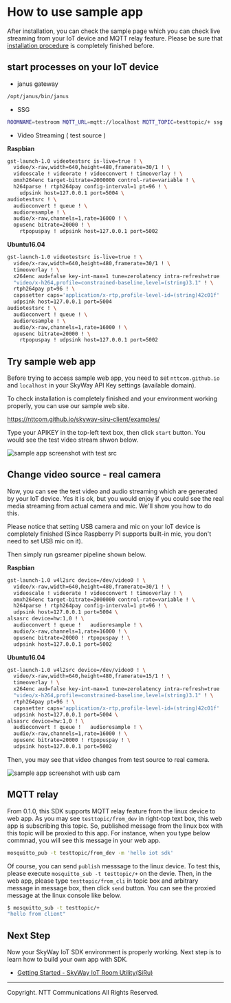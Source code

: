 # How to use sample app

After installation, you can check the sample page which you can check live streaming from your IoT device and MQTT relay feature. Please be sure that [installation procedure](./how_to_install.md) is completely finished before.

## start processes on your IoT device

* janus gateway

```bash
/opt/janus/bin/janus
```

* SSG

```bash
ROOMNAME=testroom MQTT_URL=mqtt://localhost MQTT_TOPIC=testtopic/+ ssg start
```

* Video Streaming ( test source )

**Raspbian**

```bash
gst-launch-1.0 videotestsrc is-live=true ! \
  video/x-raw,width=640,height=480,framerate=30/1 ! \
  videoscale ! videorate ! videoconvert ! timeoverlay ! \
  omxh264enc target-bitrate=2000000 control-rate=variable ! \
  h264parse ! rtph264pay config-interval=1 pt=96 ! \
    udpsink host=127.0.0.1 port=5004 \
audiotestsrc ! \
  audioconvert ! queue ! \
  audioresample ! \
  audio/x-raw,channels=1,rate=16000 ! \
  opusenc bitrate=20000 ! \
    rtpopuspay ! udpsink host=127.0.0.1 port=5002
```

**Ubuntu16.04**

```bash
gst-launch-1.0 videotestsrc is-live=true ! \
  video/x-raw,width=640,height=480,framerate=30/1 ! \
  timeoverlay ! \
  x264enc aud=false key-int-max=1 tune=zerolatency intra-refresh=true ! \
  "video/x-h264,profile=constrained-baseline,level=(string)3.1" ! \
  rtph264pay pt=96 ! \
  capssetter caps='application/x-rtp,profile-level-id=(string)42c01f' ! \
  udpsink host=127.0.0.1 port=5004
audiotestsrc ! \
  audioconvert ! queue ! \
  audioresample ! \
  audio/x-raw,channels=1,rate=16000 ! \
  opusenc bitrate=20000 ! \
    rtpopuspay ! udpsink host=127.0.0.1 port=5002
```

## Try sample web app

Before trying to access sample web app, you need to set ``nttcom.github.io`` and ``localhost`` in your SkyWay API Key settings (available domain).

To check installation is completely finished and your environment working properly, you can use our sample web site.

https://nttcom.github.io/skyway-siru-client/examples/

Type your APIKEY in the top-left text box, then click `start` button.
You would see the test video stream shwon below.

![sample app screenshot with test src](https://nttcom.github.io/skyway-iot-sdk/images/iot_sample_app_bar.png)

## Change video source - real camera

Now, you can see the test video and audio streaming which are generated by your IoT device. Yes it is ok, but you would enjoy if you could see the real media streaming from actual camera and mic. We'll show you how to do this.

Please notice that setting USB camera and mic on your IoT device is completely finished (Since Raspberry PI supports built-in mic, you don't need to set USB mic on it).

Then simply run gsreamer pipeline shown below.

**Raspbian**

```bash
gst-launch-1.0 v4l2src device=/dev/video0 ! \
  video/x-raw,width=640,height=480,framerate=30/1 ! \
  videoscale ! videorate ! videoconvert ! timeoverlay ! \
  omxh264enc target-bitrate=2000000 control-rate=variable ! \
  h264parse ! rtph264pay config-interval=1 pt=96 ! \
  udpsink host=127.0.0.1 port=5004 \
alsasrc device=hw:1,0 ! \
  audioconvert ! queue !   audioresample ! \
  audio/x-raw,channels=1,rate=16000 ! \
  opusenc bitrate=20000 ! rtpopuspay ! \
  udpsink host=127.0.0.1 port=5002
```

**Ubuntu16.04**

```bash
gst-launch-1.0 v4l2src device=/dev/video0 ! \
  video/x-raw,width=640,height=480,framerate=15/1 ! \
  timeoverlay ! \
  x264enc aud=false key-int-max=1 tune=zerolatency intra-refresh=true ! \
  "video/x-h264,profile=constrained-baseline,level=(string)3.1" ! \
  rtph264pay pt=96 ! \
  capssetter caps='application/x-rtp,profile-level-id=(string)42c01f' ! \
  udpsink host=127.0.0.1 port=5004 \
alsasrc device=hw:1,0 ! \
  audioconvert ! queue !   audioresample ! \
  audio/x-raw,channels=1,rate=16000 ! \
  opusenc bitrate=20000 ! rtpopuspay ! \
  udpsink host=127.0.0.1 port=5002
```

Then, you may see that video changes from test source to real camera.

![sample app screenshot with usb cam](https://nttcom.github.io/skyway-iot-sdk/images/iot_sample_app_me.png)

## MQTT relay

From 0.1.0, this SDK supports MQTT relay feature from the linux device to web app. As you may see `testtopic/from_dev` in right-top text box, this web app is subscribing this topic. So, published message from the linux box with this topic will be proxied to this app. For instance, when you type below commnad, you will see this message in your web app.

```bash
mosquitto_pub -t testtopic/from_dev -m 'hello iot sdk'
```

Of course, you can send `publish` messsage to the linux device. To test this, please execute `mosquitto_sub -t testtopic/+` on the devie. Then, in the web app, please type `testtopic/from_cli` in topic box and arbitrary message in message box, then click `send` button. You can see the proxied message at the linux console like below.

```bash
$ mosquitto_sub -t testtopic/+
"hello from client"
```

## Next Step

Now your SkyWay IoT SDK environment is properly working. Next step is to learn how to build your own app with SDK.
* [Getting Started - SkyWay IoT Room Utility(SiRu)](./how_to_use_siru.md)

---
Copyright. NTT Communications All Rights Reserved.
